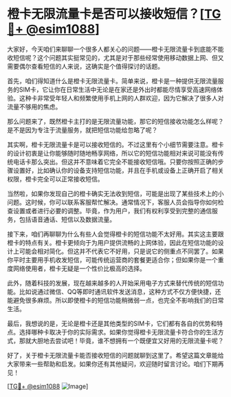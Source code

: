 # 橙卡无限流量卡是否可以接收短信？[[TG💪+ @esim1088](https://t.me/s/esim1088)]

大家好，今天咱们来聊聊一个很多人都关心的问题——橙卡无限流量卡到底能不能收短信呢？这个问题其实挺常见的，尤其是对于那些经常使用移动数据上网、但又需要偶尔查看短信的人来说，这确实是个值得探讨的话题。

首先，咱们得知道什么是橙卡无限流量卡。简单来说，橙卡是一种提供无限流量服务的SIM卡，它让你在日常生活中无论是在家还是外出时都能尽情享受高速网络体验。这种卡非常受年轻人和频繁使用手机上网的人群欢迎，因为它解决了很多人对流量不够用的焦虑。

那么问题来了，既然橙卡主打的是无限流量功能，那它的短信接收功能怎么样呢？是不是因为专注于流量服务，就把短信功能给忽略了呢？

其实啊，橙卡无限流量卡是可以接收短信的。不过这里有个小细节需要注意。橙卡的设计初衷是让你能够随时随地畅享网络，所以它的短信功能相对来说可能没有传统电话卡那么突出。但这并不意味着它完全不能接收短信哦。只要你按照正确的步骤设置好，比如确认你的设备支持短信功能，并且在手机或设备上正确开启了相关权限，橙卡完全可以正常接收短信。

当然啦，如果你发现自己的橙卡确实无法收到短信，可能是出现了某些技术上的小问题。这时候，你可以联系客服帮忙解决。通常情况下，客服人员会指导你如何检查设置或者进行必要的调整。毕竟，作为用户，我们有权利享受到完整的通信服务，包括语音通话、短信以及数据流量。

接下来，咱们再聊聊为什么有些人会觉得橙卡的短信功能不太好用。其实这主要跟橙卡的特点有关。橙卡更倾向于为用户提供流畅的上网体验，因此在短信功能的设计上可能会相对简化。但这并不代表它不好用，只是说它的侧重点不同罢了。如果你平时主要用手机收发短信，可能传统运营商的套餐更适合你；但如果你是一个重度网络使用者，橙卡无疑是一个性价比极高的选择。

此外，随着科技的发展，现在越来越多的人开始采用电子方式来替代传统的短信功能。比如说通过微信、QQ等即时通讯软件发送消息，这种方式不仅方便快捷，还能避免很多麻烦。所以即使橙卡的短信功能稍微弱一点，也完全不影响我们的日常生活。

最后，我想说的是，无论是橙卡还是其他类型的SIM卡，它们都有各自的优势和特点。选择哪种卡取决于你的实际需求。如果你觉得橙卡无限流量卡符合你的生活方式，那就大胆地去尝试吧！毕竟，谁不想拥有一个既便宜又好用的无限流量卡呢？

好了，关于橙卡无限流量卡能否接收短信的问题就聊到这里了。希望这篇文章能给大家带来一些帮助和启发。如果你还有其他疑问，欢迎随时留言讨论。咱们下期再见！

[[TG💪+ @esim1088](https://t.me/s/esim1088) ![Image](https://i.postimg.cc/4NQfJmqS/Snipaste-2025-05-13-00-14-12.png)]